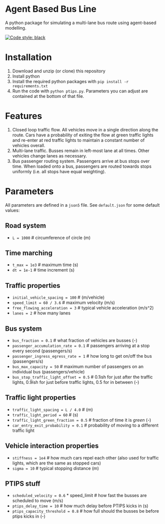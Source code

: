 # Agent Based Bus Line
A python package for simulating a multi-lane bus route using agent-based modelling.

[![Code style: black](https://img.shields.io/badge/code%20style-black-000000.svg)](https://github.com/psf/black)

# Installation

1.  Download and unzip (or clone) this repository
2.  Install python
3.  Install the required python packages with `pip install -r requirements.txt`
4.  Run the code with `python ptips.py`. Parameters you can adjust are contained at the bottom of that file.

# Features
1.  Closed loop traffic flow. All vehicles move in a single direction along the route. Cars have a probability of exiting the flow at green traffic lights and re-enter at red traffic lights to maintain a constant number of vehicles overall.
2.  Multi-lane traffic. Busses remain in left-most lane at all times. Other vehicles change lanes as necessary.
3.  Bus passenger routing system. Passengers arrive at bus stops over time. When loaded onto a bus, passengers are routed towards stops uniformly (i.e. all stops have equal weighting).

# Parameters
All parameters are defined in a `json5` file. See `default.json` for some default values:

## Road system
-   `L = 1000`  # circumference of circle (m)

## Time marching
-   `t_max = 1e3`  # maximum time (s)
-   `dt = 1e-1`  # time increment (s)

## Traffic properties
-   `initial_vehicle_spacing = 100`  # (m/vehicle)
-   `speed_limit = 60 / 3.6`  # maximum velocity (m/s)
-   `free_flowing_acceleration = 3`  # typical vehicle acceleration (m/s^2)
-   `lanes = 2`  # how many lanes

## Bus system
-   `bus_fraction = 0.1`  # what fraction of vehicles are busses (-)
-   `passenger_accumulation_rate = 0.1`  # passengers arriving at a stop every second (passengers/s)
-   `passenger_ingress_egress_rate = 1`  # how long to get on/off the bus (passengers/s)
-   `bus_max_capacity = 50`  # maximum number of passengers on an individual bus (passengers/vehicle)
-   `bus_stop_traffic_light_offset = 0.5`  # 0.1ish for just after the traffic lights, 0.9ish for just before traffic lights, 0.5 for in between (-)

## Traffic light properties
-   `traffic_light_spacing = L / 4.0`  # (m)
-   `traffic_light_period = 60`  # (s)
-   `traffic_light_green_fraction = 0.5`  # fraction of time it is _green_ (-)
-   `car_entry_exit_probability = 0.1`  # probability of moving to a different traffic light

## Vehicle interaction properties
-   `stiffness = 1e4`  # how much cars repel each other (also used for traffic lights, which are the same as stopped cars)
-   `sigma = 10`  # typical stopping distance (m)

## PTIPS stuff
-   `scheduled_velocity = 0.6` * speed_limit  # how fast the busses are scheduled to move (m/s)
-   `ptips_delay_time = 10`  # how much delay before PTIPS kicks in (s)
-   `ptips_capacity_threshold = 0.8`  # how full should the busses be before ptips kicks in (-)
